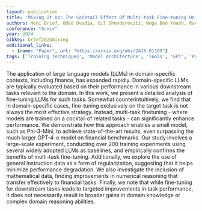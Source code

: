 ```yaml
---
layout: publication
title: 'Mixing It Up: The Cocktail Effect Of Multi-task Fine-tuning On LLM Performance -- A Case Study In Finance'
authors: Meni Brief, Oded Ovadia, Gil Shenderovitz, Noga Ben Yoash, Rachel Lemberg, Eitam Sheetrit
conference: "Arxiv"
year: 2024
bibkey: brief2024mixing
additional_links:
  - {name: "Paper", url: "https://arxiv.org/abs/2410.01109"}
tags: ['Training Techniques', 'Model Architecture', 'Tools', 'GPT', 'Pretraining Methods', 'Fine-Tuning']
---
```

The application of large language models (LLMs) in domain-specific contexts,
including finance, has expanded rapidly. Domain-specific LLMs are typically
evaluated based on their performance in various downstream tasks relevant to
the domain. In this work, we present a detailed analysis of fine-tuning LLMs
for such tasks. Somewhat counterintuitively, we find that in domain-specific
cases, fine-tuning exclusively on the target task is not always the most
effective strategy. Instead, multi-task finetuning - where models are trained
on a cocktail of related tasks - can significantly enhance performance. We
demonstrate how this approach enables a small model, such as Phi-3-Mini, to
achieve state-of-the-art results, even surpassing the much larger GPT-4-o model
on financial benchmarks. Our study involves a large-scale experiment,
conducting over 200 training experiments using several widely adopted LLMs as
baselines, and empirically confirms the benefits of multi-task fine-tuning.
Additionally, we explore the use of general instruction data as a form of
regularization, suggesting that it helps minimize performance degradation. We
also investigate the inclusion of mathematical data, finding improvements in
numerical reasoning that transfer effectively to financial tasks. Finally, we
note that while fine-tuning for downstream tasks leads to targeted improvements
in task performance, it does not necessarily result in broader gains in domain
knowledge or complex domain reasoning abilities.
